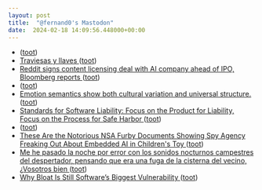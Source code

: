 ```yaml
---
layout: post
title:  "@fernand0's Mastodon"
date:  2024-02-18 14:09:56.448000+00:00
---
```

*  [ ](https://ohai.social/@tdyfqdb) ([toot](https://mastodon.social/@fernand0/111952881021178017))
*  [Traviesas y llaves ](https://www.flickr.com/photos/fernand0/53529660487) ([toot](https://mastodon.social/@fernand0/111952743602403657))
*  [Reddit signs content licensing deal with AI company ahead of IPO, Bloomberg reports  ](https://www.reuters.com/technology/reddit-signs-content-licensing-deal-with-ai-company-ahead-ipo-bloomberg-reports-2024-02-16/) ([toot](https://mastodon.social/@fernand0/111952536373888832))
*  [ ](https://ohai.social/@tdyfqdb) ([toot](https://mastodon.social/@fernand0/111952506626964466))
*  [Emotion semantics show both cultural variation and universal structure.   ](https://www.science.org/doi/10.1126/science.aaw8160) ([toot](https://mastodon.social/@fernand0/111952233959354352))
*  [Standards for Software Liability: Focus on the Product for Liability, Focus on the Process for Safe Harbor ](https://www.lawfaremedia.org/article/standards-for-software-liability-focus-on-the-product-for-liability-focus-on-the-process-for-safe-harbo) ([toot](https://mastodon.social/@fernand0/111951907318365799))
*  [ ](https://mastodon.social/users/fernand0/statuses/111951905705588609/activity) ([toot](https://mastodon.social/users/fernand0/statuses/111951905705588609/activity))
*  [These Are the Notorious NSA Furby Documents Showing Spy Agency Freaking Out About Embedded AI in Children's Toy ](https://www.404media.co/these-are-the-notorious-nsa-furby-documents-showing-spy-agency-freaking-out-about-childrens-toy) ([toot](https://mastodon.social/@fernand0/111951816949932168))
*  [Me he pasado la noche por error con los sonidos nocturnos campestres del despertador, pensando que era una fuga de la cisterna del vecino, ¿Vosotros bien ](https://mastodon.social/@fernand0/111951015944305942) ([toot](https://mastodon.social/@fernand0/111951015944305942))
*  [Why Bloat Is Still Software’s Biggest Vulnerability ](https://spectrum.ieee.org/lean-software-developmen) ([toot](https://mastodon.social/@fernand0/111950069263575754))
